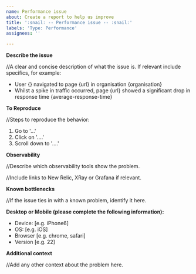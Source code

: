 ```yaml
---
name: Performance issue
about: Create a report to help us improve
title: ':snail: -- Performance issue -- :snail:'
labels: 'Type: Performance'
assignees: ''

---
```


**Describe the issue**

//A clear and concise description of what the issue is. If relevant include specifics, for example:
 - User {} navigated to page {url} in organisation {organisation}
 - Whilst a spike in traffic occurred, page {url} showed a significant drop in response time {average-response-time}

**To Reproduce**

//Steps to reproduce the behavior:
1. Go to '...'
2. Click on '....'
3. Scroll down to '....'

**Observability**

//Describe which observability tools show the problem. 

//Include links to New Relic, XRay or Grafana if relevant.

**Known bottlenecks**

//If the issue ties in with a known problem, identify it here.

**Desktop or Mobile (please complete the following information):**
 - Device: [e.g. iPhone6]
 - OS: [e.g. iOS]
 - Browser [e.g. chrome, safari]
 - Version [e.g. 22]

**Additional context**

//Add any other context about the problem here.
